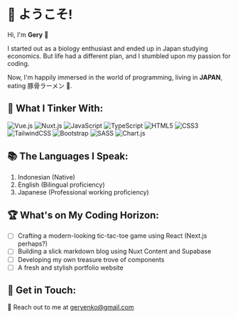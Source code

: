 # 👋 ようこそ!
Hi, I'm **Gery** 🌟 

I started out as a biology enthusiast and ended up in Japan studying economics. But life had a different plan, and I stumbled upon my passion for coding. 

Now, I'm happily immersed in the world of programming, living in **JAPAN**, eating 豚骨ラーメン 🍜.

## 🌱 What I Tinker With:
![Vue.js](https://img.shields.io/badge/vuejs-%2335495e.svg?style=for-the-badge&logo=vuedotjs&logoColor=%234FC08D) ![Nuxt.js](https://img.shields.io/badge/Nuxt-002E3B?style=for-the-badge&logo=nuxtdotjs&logoColor=#00DC82) ![JavaScript](https://img.shields.io/badge/javascript-%23323330.svg?style=for-the-badge&logo=javascript&logoColor=%23F7DF1E) ![TypeScript](https://img.shields.io/badge/typescript-%23007ACC.svg?style=for-the-badge&logo=typescript&logoColor=white) ![HTML5](https://img.shields.io/badge/html5-%23E34F26.svg?style=for-the-badge&logo=html5&logoColor=white) ![CSS3](https://img.shields.io/badge/css3-%231572B6.svg?style=for-the-badge&logo=css3&logoColor=white) ![TailwindCSS](https://img.shields.io/badge/tailwindcss-%2338B2AC.svg?style=for-the-badge&logo=tailwind-css&logoColor=white) ![Bootstrap](https://img.shields.io/badge/bootstrap-%23563D7C.svg?style=for-the-badge&logo=bootstrap&logoColor=white) ![SASS](https://img.shields.io/badge/SASS-hotpink.svg?style=for-the-badge&logo=SASS&logoColor=white) ![Chart.js](https://img.shields.io/badge/chart.js-F5788D.svg?style=for-the-badge&logo=chart.js&logoColor=white)

## 📚 The Languages I Speak:
1. Indonesian (Native)
2. English (Bilingual proficiency)
3. Japanese (Professional working proficiency)

## 🏆 What's on My Coding Horizon:
- [ ] Crafting a modern-looking tic-tac-toe game using React (Next.js perhaps?)
- [ ] Building a slick markdown blog using Nuxt Content and Supabase
- [ ] Developing my own treasure trove of components
- [ ] A fresh and stylish portfolio website

## 📨 Get in Touch:
📧 Reach out to me at geryenko@gmail.com

<!---
Zarons/Zarons is a ✨ special ✨ repository because its `README.md` (this file) appears on your GitHub profile.
You can click the Preview link to take a look at your changes.
--->
